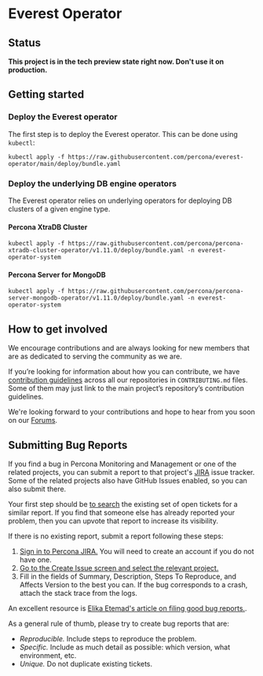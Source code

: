 # Everest Operator


## Status

**This project is in the tech preview state right now. Don't use it on production.**

## Getting started

### Deploy the Everest operator

The first step is to deploy the Everest operator. This can be done using `kubectl`:

```shell
kubectl apply -f https://raw.githubusercontent.com/percona/everest-operator/main/deploy/bundle.yaml
```

### Deploy the underlying DB engine operators

The Everest operator relies on underlying operators for deploying DB clusters of a given engine type.

#### Percona XtraDB Cluster

```shell
kubectl apply -f https://raw.githubusercontent.com/percona/percona-xtradb-cluster-operator/v1.11.0/deploy/bundle.yaml -n everest-operator-system
```

#### Percona Server for MongoDB

```shell
kubectl apply -f https://raw.githubusercontent.com/percona/percona-server-mongodb-operator/v1.11.0/deploy/bundle.yaml -n everest-operator-system
```

## How to get involved

We encourage contributions and are always looking for new members that are as dedicated to serving the community as we are.

If you’re looking for information about how you can contribute, we have [contribution guidelines](CONTRIBUTING.md) across all our repositories in `CONTRIBUTING.md` files. Some of them may just link to the main project’s repository’s contribution guidelines.

We're looking forward to your contributions and hope to hear from you soon on our [Forums](https://forums.percona.com).

## Submitting Bug Reports

If you find a bug in Percona Monitoring and Management  or one of the related projects, you can submit a report to that project's [JIRA](https://jira.percona.com) issue tracker. Some of the related projects also have GitHub Issues enabled, so you can also submit there.

Your first step should be [to search](https://jira.percona.com/issues/?jql=project=PMM) the existing set of open tickets for a similar report. If you find that someone else has already reported your problem, then you can upvote that report to increase its visibility.

If there is no existing report, submit a report following these steps:

1. [Sign in to Percona JIRA.](https://jira.percona.com/login.jsp) You will need to create an account if you do not have one.
2. [Go to the Create Issue screen and select the relevant project.](https://jira.percona.com/secure/CreateIssueDetails!init.jspa?pid=11600&issuetype=1&priority=3)
3. Fill in the fields of Summary, Description, Steps To Reproduce, and Affects Version to the best you can. If the bug corresponds to a crash, attach the stack trace from the logs.

An excellent resource is [Elika Etemad's article on filing good bug reports.](http://fantasai.inkedblade.net/style/talks/filing-good-bugs/).

As a general rule of thumb, please try to create bug reports that are:

- *Reproducible.* Include steps to reproduce the problem.
- *Specific.* Include as much detail as possible: which version, what environment, etc.
- *Unique.* Do not duplicate existing tickets.


